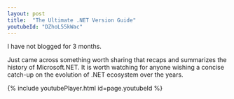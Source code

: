 ```yaml
---
layout: post
title:  "The Ultimate .NET Version Guide"
youtubeId: "DZhoL55kWac"
---
```


I have not blogged for 3 months. 

Just came across something worth sharing that recaps and summarizes the history 
of Microsoft.NET. It is worth watching for anyone wishing a concise catch-up on
the evolution of .NET ecosystem over the years.

{% include youtubePlayer.html id=page.youtubeId %}



